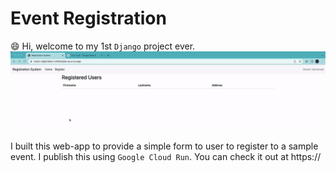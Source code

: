 # Event Registration
:smile: Hi, welcome to my 1st `Django` project ever. 
![example](example.gif)

I built this web-app to provide a simple form to user to register to a sample event. I publish this using `Google Cloud Run`. You can check it out at https://

